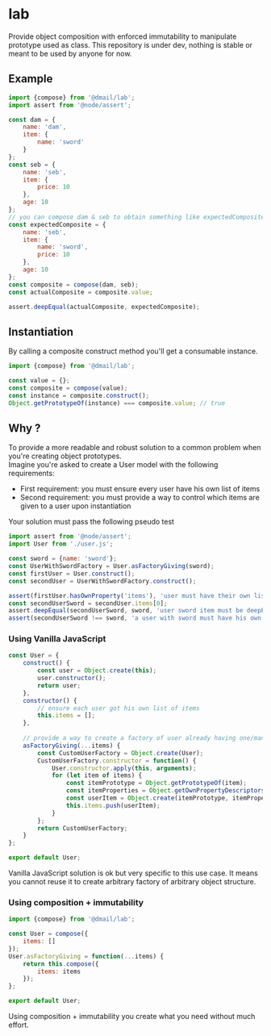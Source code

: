 # lab

Provide object composition with enforced immutability to manipulate prototype used as class.
This repository is under dev, nothing is stable or meant to be used by anyone for now.

## Example

```javascript
import {compose} from '@dmail/lab';
import assert from '@node/assert';

const dam = {
    name: 'dam',
    item: {
        name: 'sword'
    }
};
const seb = {
    name: 'seb',
    item: {
        price: 10
    },
    age: 10
};
// you can compose dam & seb to obtain something like expectedComposite below
const expectedComposite = {
    name: 'seb',
    item: {
        name: 'sword',
        price: 10
    },
    age: 10
};
const composite = compose(dam, seb);
const actualComposite = composite.value;

assert.deepEqual(actualComposite, expectedComposite);
```

## Instantiation

By calling a composite construct method you'll get a consumable instance.

```javascript
import {compose} from '@dmail/lab';

const value = {};
const composite = compose(value);
const instance = composite.construct();
Object.getPrototypeOf(instance) === composite.value; // true
```

## Why ?

To provide a more readable and robust solution to a common problem when you're creating object prototypes.  
Imagine you're asked to create a User model with the following requirements:

- First requirement: you must ensure every user have his own list of items
- Second requirement: you must provide a way to control which items are given to a user upon instantiation

Your solution must pass the following pseudo test 

```javascript
import assert from '@node/assert';
import User from './user.js';

const sword = {name: 'sword'};
const UserWithSwordFactory = User.asFactoryGiving(sword);
const firstUser = User.construct();
const secondUser = UserWithSwordFactory.construct();

assert(firstUser.hasOwnProperty('items'), 'user must have their own list of items');
const secondUserSword = secondUser.items[0];
assert.deepEqual(secondUserSword, sword, 'user sword item must be deepEqual to sword item');
assert(secondUserSword !== sword, 'a user with sword must have his own sword');
```

### Using Vanilla JavaScript

```javascript
const User = {
    construct() {
        const user = Object.create(this);
        user.constructor();
        return user;
    },
    constructor() {
        // ensure each user got his own list of items
        this.items = [];
    },
    
    // provide a way to create a factory of user already having one/many item
    asFactoryGiving(...items) {
        const CustomUserFactory = Object.create(User);
        CustomUserFactory.constructor = function() {
            User.constructor.apply(this, arguments);
            for (let item of items) {
                const itemPrototype = Object.getPrototypeOf(item);
                const itemProperties = Object.getOwnPropertyDescriptors(item);
                const userItem = Object.create(itemPrototype, itemProperties);
                this.items.push(userItem);
            }
        };
        return CustomUserFactory;
    }
};

export default User;
```

Vanilla JavaScript solution is ok but very specific to this use case. It means you cannot reuse it to create arbitrary factory of arbitrary object structure.  

### Using composition + immutability

```javascript
import {compose} from '@dmail/lab';

const User = compose({
    items: []
});
User.asFactoryGiving = function(...items) {
    return this.compose({
        items: items
    });
};

export default User;
```

Using composition + immutability you create what you need without much effort.


